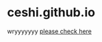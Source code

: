 # ceshi.github.io
wryyyyyyy
<a href="https://yinwuzou.github.io/ceshi.github.io/老婆！.html">please check here</a>
